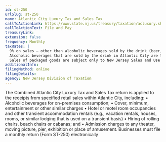 ```yaml
---
id: st-250
urlSlug: st-250
name: Atlantic City Luxury Tax and Sales Tax
callToActionLink: https://www.state.nj.us/treasury/taxation/acluxury.shtml
callToActionText: File and Pay
treasuryLink:
extension: false
frequency: Monthly
taxRates: |
  9% on sales – other than alcoholic beverages sold by the drink (beer, wine, etc.) and consumed on premises. (The Sales and Use Tax rate is charged at the reduced amount of 3.625%.) Atlantic City businesses collect a combined tax rate of 12.625% on the specified retail sales.
  Alcoholic beverages that are sold by the drink in Atlantic City are taxable at the combined rate of 9.625% (3% Atlantic City Luxury Tax and 6.625% New Jersey Sales and Use Tax).
  Sales of packaged goods are subject only to New Jersey Sales and Use Tax at the rate of 6.625%.
additionalInfo:
filingMethod: online
filingDetails:
agency: New Jersey Division of Taxation
---
```


The Combined Atlantic City Luxury Tax and Sales Tax return is applied to the receipts from specified retail sales within Atlantic City, including: • Alcoholic beverages for on-premises consumption; • Cover, minimum, entertainment or other similar charges • Hotel or motel room occupancies and other transient accommodation rentals (e.g., vacation rentals, houses, rooms, or similar lodging that is used on a transient basis) • Hiring of rolling chairs, beach chairs or cabanas; and • Admission charges to any theater, moving picture, pier, exhibition or place of amusement. Businesses must file a monthly return (Form ST-250) electronically
